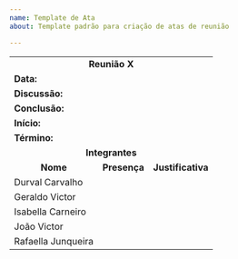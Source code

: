 ```yaml
---
name: Template de Ata
about: Template padrão para criação de atas de reunião

---
```


<table>
  <tr>
    <td colspan='9'><center><b>Reunião X</b></td>
  </tr>
  <tr>
    <td colspan='2'><b>Data: </b></td>
    <td colspan='7'></td>
  </tr>

  <tr>
    <td colspan='2'><b>Discussão:</b></td>
    <td colspan='7'></td>
  </tr>
  <tr>
    <td colspan='2'><b>Conclusão:</b></td>
    <td colspan='7'></td>
  </tr>

  <tr>
    <td colspan='2'><b>Início:</b></td>
    <td colspan='7'></td>
  </tr>
  <tr>
    <td colspan='2'><b>Término:</b></td>
    <td colspan='7'></td>
  </tr>

  <tr>
    <td colspan='9'><center><b>Integrantes</b></td>
  </tr>
  <tr>
    <td colspan='2'><b><center>Nome</b></td>
    <td colspan='1'><b><center>Presença</b></td>
    <td colspan='5'><b><center>Justificativa</b></td>
  </tr>
   <tr>
    <td colspan='2'>Durval Carvalho</td>
    <td colspan='1'><center><b></b></td>
    <td colspan='5'></td>
  </tr>
  <tr>
    <td colspan='2'>Geraldo Victor</td>
    <td colspan='1'><center><b></b></td>
    <td colspan='5'></td>
  </tr>
  <tr>
    <td colspan='2'>Isabella Carneiro</td>
    <td colspan='1'><center><b></b></td>
    <td colspan='5'></td>
  </tr>
  <tr>
    <td colspan='2'>João Victor</td>
    <td colspan='1'><center><b></b></td>
    <td colspan='5'></td>
  </tr>
  <tr>
    <td colspan='2'>Rafaella Junqueira</td>
    <td colspan='1'><center><b></b></td>
    <td colspan='5'></td>
  </tr>
</table>
